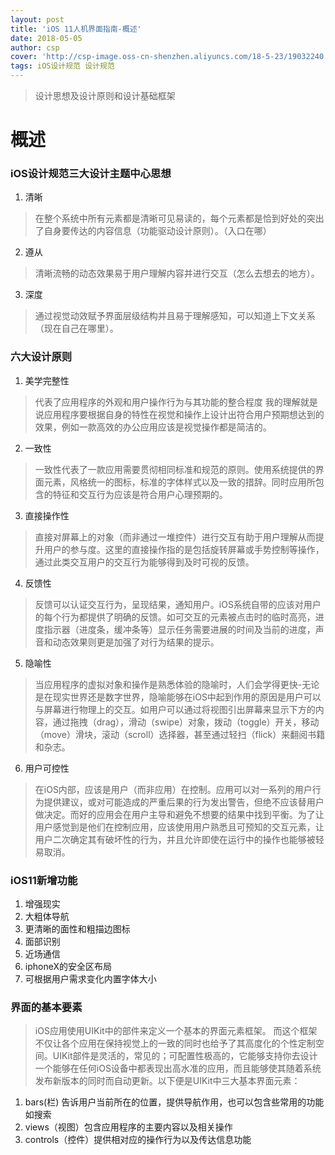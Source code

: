 ```yaml
---
layout: post
title: 'iOS 11人机界面指南-概述'
date: 2018-05-05
author: csp
cover: 'http://csp-image.oss-cn-shenzhen.aliyuncs.com/18-5-23/19032240.jpg'
tags: iOS设计规范 设计规范
---
```


> 设计思想及设计原则和设计基础框架


# 概述

### iOS设计规范三大设计主题中心思想
1. 清晰
>在整个系统中所有元素都是清晰可见易读的，每个元素都是恰到好处的突出了自身要传达的内容信息（功能驱动设计原则）。（入口在哪）
2. 遵从
>清晰流畅的动态效果易于用户理解内容并进行交互（怎么去想去的地方）。
3. 深度
>通过视觉动效赋予界面层级结构并且易于理解感知，可以知道上下文关系（现在自己在哪里）。

### 六大设计原则
1. 美学完整性
>代表了应用程序的外观和用户操作行为与其功能的整合程度
我的理解就是说应用程序要根据自身的特性在视觉和操作上设计出符合用户预期想达到的效果，例如一款高效的办公应用应该是视觉操作都是简洁的。
2. 一致性
>一致性代表了一款应用需要贯彻相同标准和规范的原则。使用系统提供的界面元素，风格统一的图标，标准的字体样式以及一致的措辞。同时应用所包含的特征和交互行为应该是符合用户心理预期的。
3. 直接操作性
>直接对屏幕上的对象（而非通过一堆控件）进行交互有助于用户理解从而提升用户的参与度。这里的直接操作指的是包括旋转屏幕或手势控制等操作，通过此类交互用户的交互行为能够得到及时可视的反馈。
4. 反馈性
>反馈可以认证交互行为，呈现结果，通知用户。iOS系统自带的应该对用户的每个行为都提供了明确的反馈。如可交互的元素被点击时的临时高亮，进度指示器（进度条，缓冲条等）显示任务需要进展的时间及当前的进度，声音和动态效果则更是加强了对行为结果的提示。
5. 隐喻性
>当应用程序的虚拟对象和操作是熟悉体验的隐喻时，人们会学得更快-无论是在现实世界还是数字世界，隐喻能够在iOS中起到作用的原因是用户可以与屏幕进行物理上的交互。如用户可以通过将视图引出屏幕来显示下方的内容，通过拖拽（drag），滑动（swipe）对象，拨动（toggle）开关，移动（move）滑块，滚动（scroll）选择器，甚至通过轻扫（flick）来翻阅书籍和杂志。
6. 用户可控性
>在iOS内部，应该是用户（而非应用）在控制。应用可以对一系列的用户行为提供建议，或对可能造成的严重后果的行为发出警告，但绝不应该替用户做决定。而好的应用会在用户主导和避免不想要的结果中找到平衡。为了让用户感觉到是他们在控制应用，应该使用用户熟悉且可预知的交互元素，让用户二次确定其有破坏性的行为，并且允许即使在运行中的操作也能够被轻易取消。

### iOS11新增功能
1. 增强现实
2. 大粗体导航
3. 更清晰的面性和粗描边图标
4. 面部识别
5. 近场通信
6. iphoneX的安全区布局
7. 可根据用户需求变化内置字体大小

### 界面的基本要素
>iOS应用使用UIKit中的部件来定义一个基本的界面元素框架。 而这个框架不仅让各个应用在保持视觉上的一致的同时也给予了其高度化的个性定制空间。UIKit部件是灵活的，常见的；可配置性极高的，它能够支持你去设计一个能够在任何iOS设备中都表现出高水准的应用，而且能够使其随着系统发布新版本的同时而自动更新。以下便是UIKit中三大基本界面元素：

1. bars(栏) 告诉用户当前所在的位置，提供导航作用，也可以包含些常用的功能如搜索
2. views（视图）包含应用程序的主要内容以及相关操作
3. controls（控件）提供相对应的操作行为以及传达信息功能
